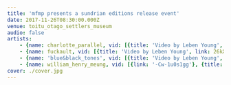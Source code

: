 ```yaml
---
title: 'mfmp presents a sundrian editions release event'
date: 2017-11-26T08:30:00.000Z
venue: toitu_otago_settlers_museum
audio: false
artists:
    - {name: charlotte_parallel, vid: [{title: 'Video by Leben Young', link: IDYcKnINPzs}]}
    - {name: fuckault, vid: [{title: 'Video by Leben Young', link: 26kX1McR1ec}]}
    - {name: 'blue&black_tones', vid: [{title: 'Video by Leben Young', link: fyJuhyw4fY8}]}
    - {name: william_henry_meung, vid: [{link: '-Cw-1u0s1gg'}, {title: 'Video by Leben Young', link: yvxzUFX1eN8}]}
cover: ./cover.jpg
---
```

